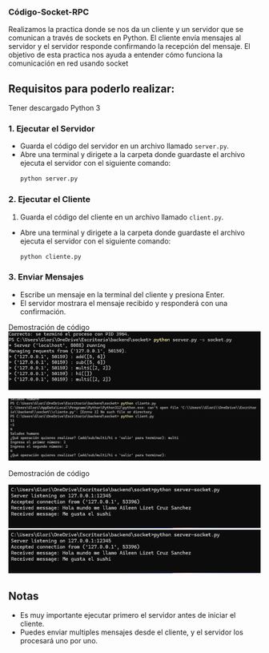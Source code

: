 
###  Código-Socket-RPC

Realizamos la practica donde se nos da un cliente y un servidor que se comunican a través de sockets en Python. El cliente envía mensajes al servidor y el servidor responde confirmando la recepción del mensaje.
 El objetivo de esta practica nos ayuda a entender cómo funciona la comunicación en red usando socket

## Requisitos para poderlo realizar:
Tener descargado
Python 3

### 1. Ejecutar el Servidor
- Guarda el código del servidor en un archivo llamado `server.py`.
- Abre  una terminal y dirigete a la carpeta donde guardaste el archivo ejecuta el servidor con el siguiente comando:
   ```bash
   python server.py
   ```

### 2. Ejecutar el Cliente

1. Guarda el código del cliente en un archivo llamado `client.py`.
- Abre  una terminal y dirigete a la carpeta donde guardaste el archivo ejecuta el servidor con el siguiente comando:
   ```bash
   python cliente.py
   ```

### 3. Enviar Mensajes

- Escribe un mensaje en la terminal del cliente y presiona Enter.
- El servidor mostrara el mensaje recibido y responderá con una confirmación.



Demostración de código
![Ejemplo #1](socket.png)

![Ejemplo #1](socket02.png)

Demostración de código

![Ejemplo #2 ](pakosocket03.png)
![Ejemplo #2](pakosocket03.png)


## Notas
- Es muy importante ejecutar primero el servidor antes de iniciar el cliente.
- Puedes enviar multiples mensajes desde el cliente, y el servidor los procesará uno por uno.

